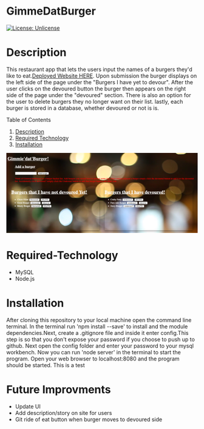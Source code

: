 # GimmeDatBurger

[![License: Unlicense](https://img.shields.io/badge/license-Unlicense-blue.svg)](http://unlicense.org/)

# Description
This restaurant app that lets the users input the names of a burgers they'd like to eat.[Deployed Website HERE](https://pacific-dawn-20493.herokuapp.com). Upon submission the burger displays on the left side of the page under the "Burgers I have yet to devour". After the user clicks on the devoured button the burger then appears on the right side of the page under the "devoured" section. There is also an option for the user to delete burgers they no longer want on their list. lastly, each burger is stored in a database, whether devoured or not is is.

Table of Contents
1. [Description](#Description)
2. [Required Technology](#Required-Technology)
3. [Installation](#Installation)

![My web page](public/assets/img/webpage.png)

# Required-Technology
 * MySQL 
 * Node.js

# Installation
After cloning this repository to your local machine open the command line terminal. In the terminal run 'npm install --save' to install and the module dependencies.Next, create a .gitignore file and inside it enter config.This step is so that you don't expose your password if you choose to push up to github. Next open the config folder and enter your password to your mysql workbench. Now you can run 'node server' in the terminal to start the program. Open your web browser to localhost:8080 and the program should be started. This is a test

# Future Improvments
* Update UI
* Add description/story on site for users
* Git ride of eat button when burger moves to devoured side

